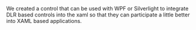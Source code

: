 We created a control that can be used with WPF or Silverlight to integrate DLR based controls into the xaml so that they can participate a little better into XAML based applications.